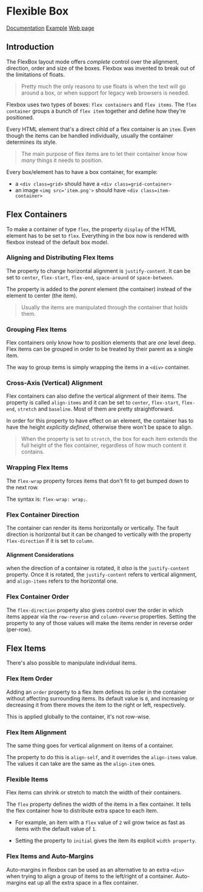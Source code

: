 # Flexible Box
[Documentation]()
[Example](styles.css)
[Web page](flexbox.html)

## Introduction

The FlexBox layout mode offers *complete* control over the alignment, direction, order and size of the boxes. Flexbox was invented to break out of the limitations of floats.

> Pretty much the only reasons to use floats is when the text will go around a box, or when support for legacy web browsers is needed.

Flexbox uses two types of boxes: `flex containers` and `flex items`. The `flex container` groups a bunch of `flex item` together and define how they're positioned. 

Every HTML element that's a direct cihld of a flex container is an `item`. Even though the items can be handled individually, usually the container determines its style.

> The main purpose of flex items are to let their container know how *many* things it needs to position.

Every box/element has to have a box container, for example:
 - a `<div class=grid>` should have a `<div class=grid-container>`
 - an image `<img src='item.png'>` should have `<div class=item-container>`

## Flex Containers

To make a container of type `flex`, the property `display` of the HTML element has to be set to `flex`. Everything in the box now is rendered with flexbox instead of the default box model.

### Aligning and Distributing Flex Items

The property to change horizontal alignment is `justify-content`. It can be set to `center`, `flex-start`, `flex-end`, `space-around` or `space-between`.

The property is added to the *parent* element (the container) instead of the element to center (the item). 

> Usually the items are manipulated through the container that holds them.

### Grouping Flex Items

Flex containers only know how to position elements that are *one* level deep. Flex items can be grouped in order to be treated by their parent as a single item. 

The way to group items is simply wrapping the items in a `<div>` container.

### Cross-Axis (Vertical) Alignment

Flex containers can also define the vertical alignment of their items. The property is called `align-items` and it can be set to `center`, `flex-start`, `flex-end`, `stretch` and `baseline`. Most of them are pretty straightforward. 


In order for this property to have effect on an element, the container has to have the height *explicitly defined*, otherwise there won't be space to align.


> When the property is set to `stretch`, the box for each item extends the full height of the flex container, regardless of how much content it contains.


### Wrapping Flex Items

The `flex-wrap` property forces items that don't fit to get bumped down to the next row.

The syntax is: `flex-wrap: wrap;`.

### Flex Container Direction

The container can render its items horizontally or vertically. The fault direction is horizontal but it can be changed to vertically with the property `flex-direction` if it is set to `column`.

<h4> Alignment Considerations </h4>

when the direction of a container is rotated, it *also* is the `justify-content` property. Once it is rotated, the `justify-content` refers to vertical alignment, and `align-items` refers to the horizontal one.


### Flex Container Order
The `flex-direction` property also gives control over the order in which items appear via the `row-reverse` and `column-reverse` properties. Setting the property to any of those values will make the items render in reverse order (per-row).

## Flex Items
There's also possible to manipulate individual items.

### Flex Item Order
Adding an `order` property to a flex item defines its order in the container without affecting surrounding items. Its default value is `0`, and increasing or decreasing it from there moves the item to the right or left, respectively.

This is applied globally to the container, it's not row-wise.

### Flex Item Alignment

The same thing goes for vertical alignment on items of a container.

The property to do this is `align-self`, and it overrides the `align-items` value. The values it can take are the same as the `align-item` ones.

### Flexible Items

Flex items can shrink or stretch to match the width of their containers.

The `flex` property defines the width of the items in a flex container. It tells the flex container how to distribute extra space to each item.

- For example, an item with a `flex` value of `2` wil grow twice as fast as items with the default value of `1`.

- Setting the property to `initial` gives the item its explicit `width property`.

### Flex Items and Auto-Margins

Auto-margins in flexbox can be used as an alternative to an extra `<div>` when trying to align a group of items to the left/right of a container. Auto-margins eat up all the extra space in a flex container.

